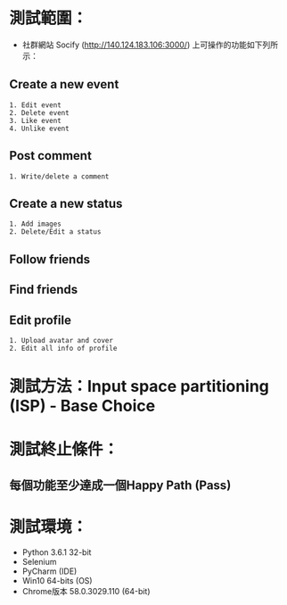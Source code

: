 # 測試範圍：  
* 社群網站 Socify (http://140.124.183.106:3000/) 上可操作的功能如下列所示：  
## Create a new event  
	1. Edit event  
	2. Delete event  
	3. Like event  
	4. Unlike event  
## Post comment  
	1. Write/delete a comment  
## Create a new status  
	1. Add images  
	2. Delete/Edit a status  
## Follow friends  
## Find friends  
## Edit profile  
	1. Upload avatar and cover  
	2. Edit all info of profile  
# 測試方法：Input space partitioning (ISP) - Base Choice  

# 測試終止條件：  
## 每個功能至少達成一個Happy Path (Pass)  

# 測試環境：  
* Python 3.6.1 32-bit
* Selenium
* PyCharm (IDE)
* Win10 64-bits (OS)
* Chrome版本 58.0.3029.110 (64-bit)
	